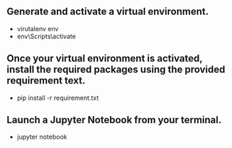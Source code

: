 ## Generate and activate a virtual environment.

- virutalenv env
- env\Scripts\activate

## Once your virtual environment is activated, install the required packages using the provided requirement text.

- pip install -r requirement.txt

## Launch a Jupyter Notebook from your terminal.

- jupyter notebook


